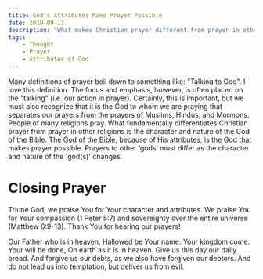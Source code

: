 ```yaml
---
title: God's Attributes Make Prayer Possible
date: 2019-09-11
description: "What makes Christian prayer different from prayer in other religions. There are a number of differences, but the essential one is the God to whom Christians are praying. The character and nature of the God of the Bible makes prayer possible!"
tags:
    - Thought
    - Prayer
    - Attributes of God
---
```


Many definitions of prayer boil down to something like: "Talking to God". I love this definition. The focus and emphasis, however, is often placed on the "talking" (i.e. our action in prayer). Certainly, this is important, but we must also recognize that it is the God to whom we are praying that separates our prayers from the prayers of Muslims, Hindus, and Mormons. People of many religions pray. What fundamentally differentiates Christian prayer from prayer in other religions is the character and nature of the God of the Bible. The God of the Bible, because of His attributes, is the God that makes prayer possible. Prayers to other ‘gods’ must differ as the character and nature of the 'god(s)' changes.

# Closing Prayer

Triune God, we praise You for Your character and attributes. We praise You for Your compassion (1 Peter 5:7) and sovereignty over the entire universe (Matthew 6:9-13). Thank You for hearing our prayers!

Our Father who is in heaven,
Hallowed be Your name.
Your kingdom come.
Your will be done,
On earth as it is in heaven.
Give us this day our daily bread.
And forgive us our debts, as we also have forgiven our debtors.
And do not lead us into temptation, but deliver us from evil.

